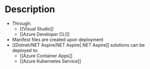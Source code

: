# Description
- Through:
	- [[Visual Studio]]
	- [[Azure Developer CLI]]
- Manifest files are created upon deployment
- [[Dotnet/NET Aspire/NET Aspire|.NET Aspire]] solutions can be deployed to:
	- [[Azure Container Apps]]
	- [[Azure Kubernetes Service]]